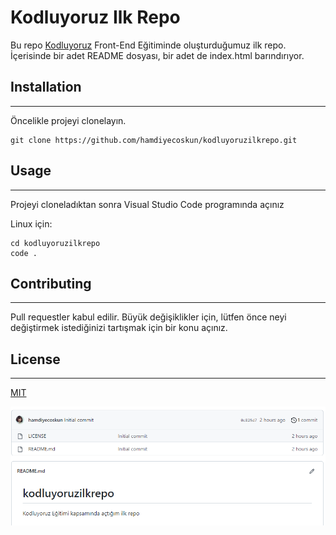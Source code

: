 # Kodluyoruz Ilk Repo

Bu repo [Kodluyoruz](https://www.kodluyoruz.org/) Front-End Eğitiminde oluşturduğumuz ilk repo. İçerisinde bir adet README dosyası, bir adet de index.html barındırıyor.

## Installation
---
Öncelikle projeyi clonelayın. 

```
git clone https://github.com/hamdiyecoskun/kodluyoruzilkrepo.git
```

## Usage 
---
Projeyi cloneladıktan sonra Visual Studio Code programında açınız

Linux için:
```
cd kodluyoruzilkrepo
code .
```
## Contributing 
---
Pull requestler kabul edilir. Büyük değişiklikler için, lütfen önce neyi değiştirmek istediğinizi tartışmak için bir konu açınız.

## License 
---
[MIT](https://choosealicense.com/licenses/mit/)


![İlkRepo](figures/kodluyoruzilkrepofoto.png)
